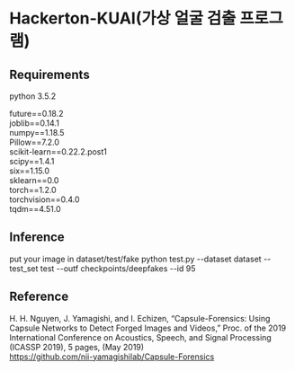 # Hackerton-KUAI(가상 얼굴 검출 프로그램)
## Requirements
python 3.5.2  

future==0.18.2  
joblib==0.14.1  
numpy==1.18.5  
Pillow==7.2.0  
scikit-learn==0.22.2.post1  
scipy==1.4.1  
six==1.15.0  
sklearn==0.0  
torch==1.2.0  
torchvision==0.4.0  
tqdm==4.51.0  

## Inference
put your image in dataset/test/fake
python test.py --dataset dataset --test_set test --outf checkpoints/deepfakes --id 95  

## Reference
H. H. Nguyen, J. Yamagishi, and I. Echizen, “Capsule-Forensics: Using Capsule Networks to Detect Forged Images and Videos,” Proc. of the 2019 International Conference on Acoustics, Speech, and Signal Processing (ICASSP 2019), 5 pages, (May 2019)  
<https://github.com/nii-yamagishilab/Capsule-Forensics>  

